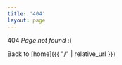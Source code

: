 ```yaml
---
title: '404'
layout: page
---
```


404 *Page not found* :(

Back to [home]({{ "/" | relative_url }})
